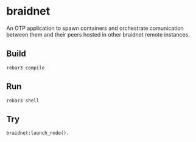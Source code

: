 # braidnet

An OTP application to spawn containers and orchestrate comunication between them and their peers hosted in other braidnet remote instances.

## Build

    rebar3 compile

## Run

    rebar3 shell

## Try

    braidnet:launch_node().